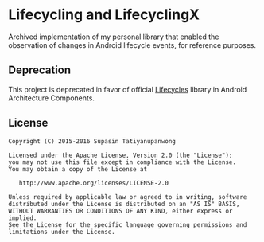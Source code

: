 Lifecycling and LifecyclingX
============================

Archived implementation of my personal library that enabled the observation of changes in Android lifecycle events, for reference purposes.

Deprecation
-----------

This project is deprecated in favor of official [Lifecycles](https://developer.android.com/topic/libraries/architecture/lifecycle) library in Android Architecture Components.

License
-------

    Copyright (C) 2015-2016 Supasin Tatiyanupanwong

    Licensed under the Apache License, Version 2.0 (the "License");
    you may not use this file except in compliance with the License.
    You may obtain a copy of the License at

       http://www.apache.org/licenses/LICENSE-2.0

    Unless required by applicable law or agreed to in writing, software
    distributed under the License is distributed on an "AS IS" BASIS,
    WITHOUT WARRANTIES OR CONDITIONS OF ANY KIND, either express or implied.
    See the License for the specific language governing permissions and
    limitations under the License.
